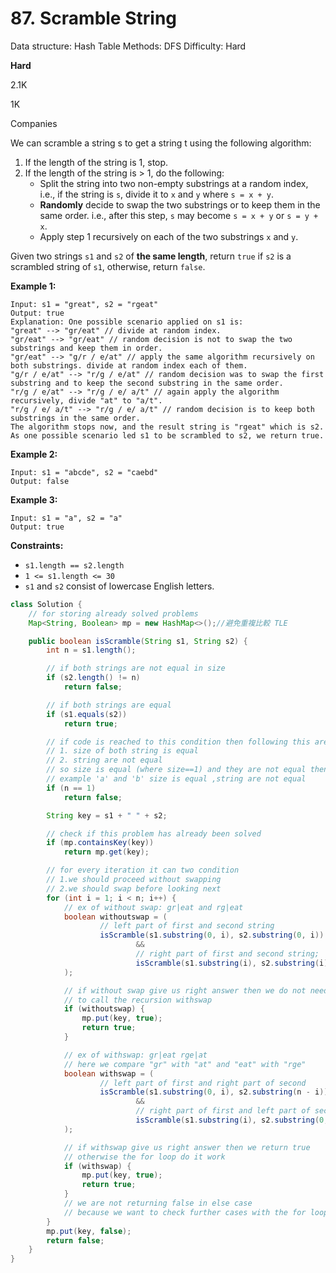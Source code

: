 # 87. Scramble String

Data structure: Hash Table
Methods: DFS
Difficulty: Hard

**Hard**

2.1K

1K

Companies

We can scramble a string s to get a string t using the following algorithm:

1. If the length of the string is 1, stop.
2. If the length of the string is > 1, do the following:
    - Split the string into two non-empty substrings at a random index, i.e., if the string is `s`, divide it to `x` and `y` where `s = x + y`.
    - **Randomly** decide to swap the two substrings or to keep them in the same order. i.e., after this step, `s` may become `s = x + y` or `s = y + x`.
    - Apply step 1 recursively on each of the two substrings `x` and `y`.

Given two strings `s1` and `s2` of **the same length**, return `true` if `s2` is a scrambled string of `s1`, otherwise, return `false`.

**Example 1:**

```
Input: s1 = "great", s2 = "rgeat"
Output: true
Explanation: One possible scenario applied on s1 is:
"great" --> "gr/eat" // divide at random index.
"gr/eat" --> "gr/eat" // random decision is not to swap the two substrings and keep them in order.
"gr/eat" --> "g/r / e/at" // apply the same algorithm recursively on both substrings. divide at random index each of them.
"g/r / e/at" --> "r/g / e/at" // random decision was to swap the first substring and to keep the second substring in the same order.
"r/g / e/at" --> "r/g / e/ a/t" // again apply the algorithm recursively, divide "at" to "a/t".
"r/g / e/ a/t" --> "r/g / e/ a/t" // random decision is to keep both substrings in the same order.
The algorithm stops now, and the result string is "rgeat" which is s2.
As one possible scenario led s1 to be scrambled to s2, we return true.

```

**Example 2:**

```
Input: s1 = "abcde", s2 = "caebd"
Output: false

```

**Example 3:**

```
Input: s1 = "a", s2 = "a"
Output: true

```

**Constraints:**

- `s1.length == s2.length`
- `1 <= s1.length <= 30`
- `s1` and `s2` consist of lowercase English letters.

```java
class Solution {
    // for storing already solved problems
    Map<String, Boolean> mp = new HashMap<>();//避免重複比較 TLE

    public boolean isScramble(String s1, String s2) {
        int n = s1.length();

        // if both strings are not equal in size
        if (s2.length() != n)
            return false;

        // if both strings are equal
        if (s1.equals(s2))
            return true;

        // if code is reached to this condition then following this are sure:
        // 1. size of both string is equal
        // 2. string are not equal
        // so size is equal (where size==1) and they are not equal then obviously false
        // example 'a' and 'b' size is equal ,string are not equal
        if (n == 1)
            return false;

        String key = s1 + " " + s2;

        // check if this problem has already been solved
        if (mp.containsKey(key))
            return mp.get(key);

        // for every iteration it can two condition
        // 1.we should proceed without swapping
        // 2.we should swap before looking next
        for (int i = 1; i < n; i++) {
            // ex of without swap: gr|eat and rg|eat
            boolean withoutswap = (
                    // left part of first and second string
                    isScramble(s1.substring(0, i), s2.substring(0, i))
                            &&
                            // right part of first and second string;
                            isScramble(s1.substring(i), s2.substring(i))
            );

            // if without swap give us right answer then we do not need
            // to call the recursion withswap
            if (withoutswap) {
                mp.put(key, true);
                return true;
            }

            // ex of withswap: gr|eat rge|at
            // here we compare "gr" with "at" and "eat" with "rge"
            boolean withswap = (
                    // left part of first and right part of second
                    isScramble(s1.substring(0, i), s2.substring(n - i))
                            &&
                            // right part of first and left part of second
                            isScramble(s1.substring(i), s2.substring(0, n - i))
            );

            // if withswap give us right answer then we return true
            // otherwise the for loop do it work
            if (withswap) {
                mp.put(key, true);
                return true;
            }
            // we are not returning false in else case
            // because we want to check further cases with the for loop
        }
        mp.put(key, false);
        return false;
    }
}
```